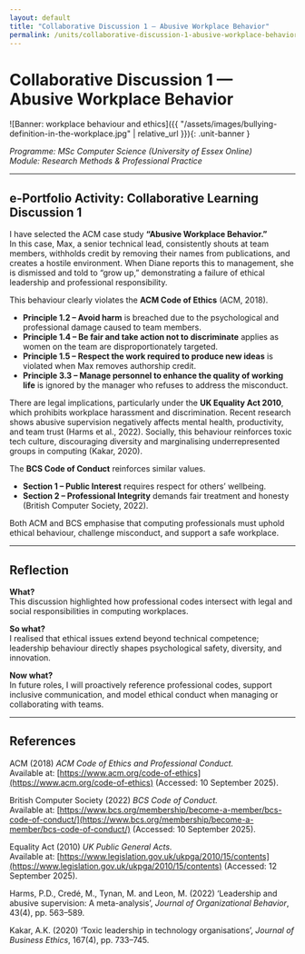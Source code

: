 ```yaml
---
layout: default
title: "Collaborative Discussion 1 — Abusive Workplace Behavior"
permalink: /units/collaborative-discussion-1-abusive-workplace-behavior/
---
```


# Collaborative Discussion 1 — Abusive Workplace Behavior
![Banner: workplace behaviour and ethics]({{ "/assets/images/bullying-definition-in-the-workplace.jpg" | relative_url }}){: .unit-banner }

_Programme: MSc Computer Science (University of Essex Online)_  
_Module: Research Methods & Professional Practice_

---

## e-Portfolio Activity: Collaborative Learning Discussion 1

I have selected the ACM case study **“Abusive Workplace Behavior.”**  
In this case, Max, a senior technical lead, consistently shouts at team members, withholds credit by removing their names from publications, and creates a hostile environment. When Diane reports this to management, she is dismissed and told to “grow up,” demonstrating a failure of ethical leadership and professional responsibility.

This behaviour clearly violates the **ACM Code of Ethics** (ACM, 2018).  
- **Principle 1.2 – Avoid harm** is breached due to the psychological and professional damage caused to team members.  
- **Principle 1.4 – Be fair and take action not to discriminate** applies as women on the team are disproportionately targeted.  
- **Principle 1.5 – Respect the work required to produce new ideas** is violated when Max removes authorship credit.  
- **Principle 3.3 – Manage personnel to enhance the quality of working life** is ignored by the manager who refuses to address the misconduct.

There are legal implications, particularly under the **UK Equality Act 2010**, which prohibits workplace harassment and discrimination. Recent research shows abusive supervision negatively affects mental health, productivity, and team trust (Harms et al., 2022). Socially, this behaviour reinforces toxic tech culture, discouraging diversity and marginalising underrepresented groups in computing (Kakar, 2020).

The **BCS Code of Conduct** reinforces similar values.  
- **Section 1 – Public Interest** requires respect for others’ wellbeing.  
- **Section 2 – Professional Integrity** demands fair treatment and honesty (British Computer Society, 2022).  

Both ACM and BCS emphasise that computing professionals must uphold ethical behaviour, challenge misconduct, and support a safe workplace.

---

## Reflection

**What?**  
This discussion highlighted how professional codes intersect with legal and social responsibilities in computing workplaces.

**So what?**  
I realised that ethical issues extend beyond technical competence; leadership behaviour directly shapes psychological safety, diversity, and innovation.

**Now what?**  
In future roles, I will proactively reference professional codes, support inclusive communication, and model ethical conduct when managing or collaborating with teams.

---

## References

ACM (2018) *ACM Code of Ethics and Professional Conduct.*  
Available at: [https://www.acm.org/code-of-ethics](https://www.acm.org/code-of-ethics) (Accessed: 10 September 2025).

British Computer Society (2022) *BCS Code of Conduct.*  
Available at: [https://www.bcs.org/membership/become-a-member/bcs-code-of-conduct/](https://www.bcs.org/membership/become-a-member/bcs-code-of-conduct/) (Accessed: 10 September 2025).

Equality Act (2010) *UK Public General Acts.*  
Available at: [https://www.legislation.gov.uk/ukpga/2010/15/contents](https://www.legislation.gov.uk/ukpga/2010/15/contents) (Accessed: 12 September 2025).

Harms, P.D., Credé, M., Tynan, M. and Leon, M. (2022) ‘Leadership and abusive supervision: A meta-analysis’, *Journal of Organizational Behavior*, 43(4), pp. 563–589.

Kakar, A.K. (2020) ‘Toxic leadership in technology organisations’, *Journal of Business Ethics*, 167(4), pp. 733–745.
